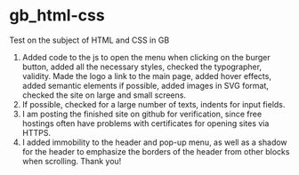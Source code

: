 # gb_html-css
Test on the subject of HTML and CSS in GB

1. Added code to the js to open the menu when clicking on the burger button, added all the necessary styles, checked the typographer, validity.
Made the logo a link to the main page, added hover effects, added semantic elements if possible, added images in SVG format, checked the site on large and small screens.
2. If possible, checked for a large number of texts, indents for input fields.
3. I am posting the finished site on github for verification, since free hostings often have problems with certificates for opening sites via HTTPS.
4. I added immobility to the header and pop-up menu, as well as a shadow for the header to emphasize the borders of the header from other blocks when scrolling.
Thank you!
